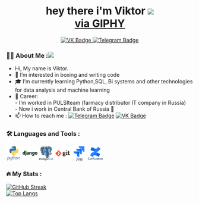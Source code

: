 <div id='header' align='center'>
  <h1>
    hey there i'm Viktor
    <img src="https://media.giphy.com/media/hvRJCLFzcasrR4ia7z/giphy.gif" width="30px"/>
    <div align="center">
  <a href="https://giphy.com/gifs/cakeday-tried-res-9gjNtEX1JwcyA">via GIPHY</a>
    </div>
  </h1>
</div>
<div id="badges" align='center'>
  <a href="https://vk.com/viktorsk8">
    <img src="https://img.shields.io/badge/VK-blue?style=for-the-badge&logo=VK&logoColor=white" alt="VK Badge"/>
  </a>
  <a href="https://t.me/vikkingsk8">
    <img src="https://img.shields.io/badge/Telegram-blue?style=for-the-badge&logo=telegram&logoColor=white" alt="Telegram Badge"/>
  </a>    
</div>

### :man_technologist: About Me :<img src="https://media.giphy.com/media/WUlplcMpOCEmTGBtBW/giphy.gif" width="30"></br>

- Hi, My name is Viktor.</br>
- 👀 I’m interested in boxing and writing code</br>
- 🎓 I’m currently learning Python,SQL, Bi systems and other technologies for data analysis and machine learning</br>
- 📌 Career:</br>
      - I’m worked in PULSIteam (farmacy distributor IT company in Russia)</br>
      - Now i work in Central Bank of Russia 🤑</br>
- 📫 How to reach me : [![Telegram Badge](https://img.shields.io/badge/-vikkingsk8-blue?style=flat&logo=telegram&logoColor=white)](https://t.me/vikkingsk8)
[![VK Badge](https://img.shields.io/badge/-viktorsk8-blue?style=flat&logo=VK&logoColor=white)](https://vk.com/viktorsk8)
### :hammer_and_wrench: Languages and Tools :</br>
<div>
  <img src='https://raw.githubusercontent.com/devicons/devicon/1119b9f84c0290e0f0b38982099a2bd027a48bf1/icons/python/python-original-wordmark.svg' width="40" height="40"/>
  <img src='https://raw.githubusercontent.com/devicons/devicon/1119b9f84c0290e0f0b38982099a2bd027a48bf1/icons/django/django-plain-wordmark.svg' width="40" height="40"/>
  <img src='https://raw.githubusercontent.com/devicons/devicon/1119b9f84c0290e0f0b38982099a2bd027a48bf1/icons/postgresql/postgresql-original-wordmark.svg' width="40" height="40"/>
  <img src="https://github.com/devicons/devicon/blob/master/icons/git/git-original-wordmark.svg" title="Git" **alt="Git" width="40" height="40"/>
  <img src="https://github.com/devicons/devicon/blob/master/icons/jira/jira-original-wordmark.svg" width="40" height="40"/>
  <img src="https://github.com/devicons/devicon/blob/master/icons/confluence/confluence-original-wordmark.svg" width="40" height="40">
  
### :fire: My Stats :
  [![GitHub Streak](http://github-readme-streak-stats.herokuapp.com?user=Vikkingsk8&theme=vue-dark)](https://git.io/streak-stats)</br>
  [![Top Langs](https://github-readme-stats.vercel.app/api/top-langs/?username=Vikkingsk8&layout=compact)](https://github.com/anuraghazra/github-readme-stats)</br>


